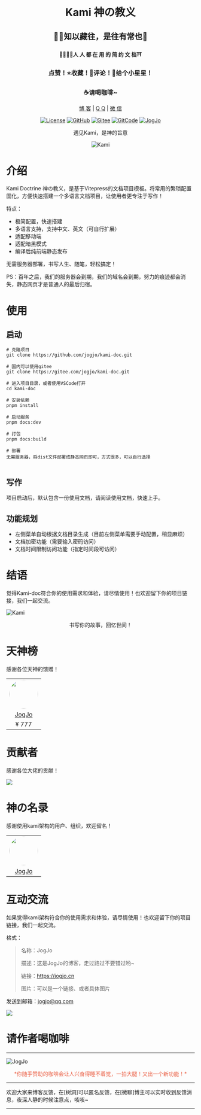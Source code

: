 <br/>
<br/>
<h1 align="center">Kami 神の教义</h1>
<h2 align="center">🧚‍♂️知以藏往，是往有常也🕌</h2>
<h4 align="center">👩‍👩‍👧‍👦人 人 都 在 用 的 简 约 文 档⛩️</h4>
<h3 align="center">️点赞！⭐收藏！💬评论！🌟给个小星星！</h3>
<h3 align="center">☕请喝咖啡~</h3>


<div align="center">

[博 客](https://jogjo.cn) |
[Q Q](https://qm.qq.com/q/YxdGW0bGYC) |
[微 信](https://u.wechat.com/EKFJ-MWA3mXm_UZSdcKBJjg?s=2)

[![License](https://img.shields.io/badge/License-MIT-brightgreen?style=flat-square&logo=)](https://gitee.com/jogjo/kami)
[![GitHub](https://img.shields.io/github/stars/jogjo/kami.svg?style=social)](https://github.com/jogjo/kami)
[![Gitee](https://gitee.com/jogjo/kami/badge/star.svg?theme=gvp)](https://gitee.com/jogjo/kami)
[![GitCode](https://gitcode.com/jogjo/kami/star/badge.svg)](https://gitcode.com/jogjo/kami/overview)
[![JogJo](https://img.shields.io/badge/Kami-JogJo-42b883?style=flat-square&logo=homeassistantcommunitystore&logoColor=ffffff)](https://jogjo.cn)

遇见Kami，是神的旨意

![Kami](./.img/kami1.jpg)

 </div>

# 介绍
Kami Doctrine 神の教义，是基于Vitepress的文档项目模板。将常用的繁琐配置固化，方便快速搭建一个多语言文档项目，让使用者更专注于写作！

特点：

- 极简配置，快速搭建
- 多语言支持，支持中文、英文（可自行扩展）
- 适配移动端
- 适配暗黑模式
- 编译后纯前端静态发布

无需服务器部署，书写人生、随笔，轻松搞定！

PS：百年之后，我们的服务器会到期，我们的域名会到期，努力的痕迹都会消失，静态网页才是普通人的最后归宿。

# 使用

## 启动
```
# 克隆项目
git clone https://github.com/jogjo/kami-doc.git

# 国内可以使用gitee
git clone https://gitee.com/jogjo/kami-doc.git

# 进入项目目录，或者使用VSCode打开
cd kami-doc

# 安装依赖
pnpm install

# 启动服务
pnpm docs:dev

# 打包
pnpm docs:build

# 部署
无需服务器，将dist文件部署成静态网页即可，方式很多，可以自行选择


```
## 写作
项目启动后，默认包含一份使用文档，请阅读使用文档，快速上手。

## 功能规划


- 左侧菜单自动根据文档目录生成（目前左侧菜单需要手动配置，稍显麻烦）
- 文档加密功能（需要输入密码访问）
- 文档时间限制访问功能（指定时间段可访问）



# 结语
觉得Kami-doc符合你的使用需求和体验，请尽情使用！也欢迎留下你的项目链接，我们一起交流。

![Kami](./.img/kami2.jpg)

<div align="center">书写你的故事，回忆世间！</div>



# 天神榜
感谢各位天神的馈赠！

<table>
  <tr>
    <td><img src="./.img/armory/jogjo.jpg" width="77px" height="77px" style="border-radius: 50%;"/></td>
  </tr>
  <tr>
    <td align="center"><a href="https://jogjo.cn" title="这是JogJo的博客，走过路过不要错过哟~" target="_blank">JogJo</a></td>
  </tr>
  <tr>
    <td align="center">¥ 777</td>
  </tr>
</table>

# 贡献者
感谢各位大佬的贡献！

<a href="https://github.com/jogjo/kami-doc/graphs/contributors">
  <img src="https://contrib.rocks/image?repo=jogjo/kami-doc" />
</a>

# 神の名录
感谢使用kami架构的用户、组织，欢迎留名！

<table>
  <tr>
    <td><img src="./.img/armory/jogjo.jpg" width="77px" height="77px" style="border-radius: 50%;"/></td>
  </tr>
  <tr>
    <td align="center"><a href="https://jogjo.cn" title="这是JogJo的博客，走过路过不要错过哟~" target="_blank">JogJo</a></td>
  </tr>
</table>

# 互动交流
如果觉得kami架构符合你的使用需求和体验，请尽情使用！也欢迎留下你的项目链接，我们一起交流。

格式：
> 名称：JogJo
>
> 描述：这是JogJo的博客，走过路过不要错过哟~
>
> 链接：https://jogjo.cn
>
> 图片：可以是一个链接、或者具体图片

发送到邮箱：jogjo@qq.com

<a href="https://star-history.com/#jogjo/kami-doc&Date">
  <img src="https://api.star-history.com/svg?repos=jogjo/kami-doc&type=Date">
</a>

# 请作者喝咖啡

---
![JogJo](./.img/pay.jpg)

<div align="center" style="color: rgb(234,94,67);text-align: center">
*你随手赞助的咖啡会让人兴奋得睡不着觉，一拍大腿！又出一个新功能！*
</div>

---

欢迎大家来博客反馈，在[树洞]可以匿名反馈，在[微聊]博主可以实时收到反馈消息，夜深人静的时候注意点，咳咳~

---
